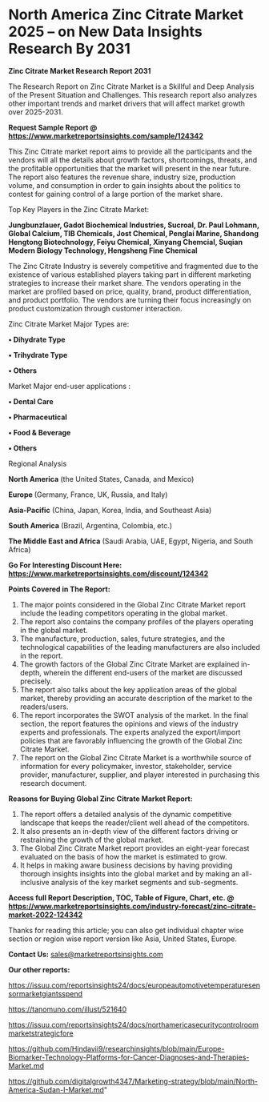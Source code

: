 # North America Zinc Citrate Market 2025 – on New Data Insights Research By 2031

<strong>Zinc Citrate Market Research Report 2031</strong>

The Research Report on Zinc Citrate Market is a Skillful and Deep Analysis of the Present Situation and Challenges. This research report also analyzes other important trends and market drivers that will affect market growth over 2025-2031.

<strong>Request Sample Report @ <a href=https://www.marketreportsinsights.com/sample/124342>https://www.marketreportsinsights.com/sample/124342</a></strong>

This Zinc Citrate market report aims to provide all the participants and the vendors will all the details about growth factors, shortcomings, threats, and the profitable opportunities that the market will present in the near future. The report also features the revenue share, industry size, production volume, and consumption in order to gain insights about the politics to contest for gaining control of a large portion of the market share.

Top Key Players in the Zinc Citrate Market:

<strong>Jungbunzlauer, Gadot Biochemical Industries, Sucroal, Dr. Paul Lohmann, Global Calcium, TIB Chemicals, Jost Chemical, Penglai Marine, Shandong Hengtong Biotechnology, Feiyu Chemical, Xinyang Chemcial, Suqian Modern Biology Technology, Hengsheng Fine Chemical</strong>

The Zinc Citrate Industry is severely competitive and fragmented due to the existence of various established players taking part in different marketing strategies to increase their market share. The vendors operating in the market are profiled based on price, quality, brand, product differentiation, and product portfolio. The vendors are turning their focus increasingly on product customization through customer interaction.

Zinc Citrate Market Major Types are:

<strong>• Dihydrate Type

• Trihydrate Type

• Others</strong>

Market Major end-user applications :

<strong>• Dental Care

• Pharmaceutical

• Food & Beverage

• Others</strong>

Regional Analysis

</u><strong><b>North America</b></strong> (the United States, Canada, and Mexico)

<strong><b>Europe </b></strong>(Germany, France, UK, Russia, and Italy)

<strong><b>Asia-Pacific</b></strong> (China, Japan, Korea, India, and Southeast Asia)

<strong><b>South America</b></strong> (Brazil, Argentina, Colombia, etc.)

<strong><b>The Middle East and Africa</b></strong> (Saudi Arabia, UAE, Egypt, Nigeria, and South Africa)

<strong>Go For Interesting Discount Here: <a href=https://www.marketreportsinsights.com/discount/124342>https://www.marketreportsinsights.com/discount/124342</a></strong>

<strong>Points Covered in The Report:</strong>
<ol>
  <li>The major points considered in the Global Zinc Citrate Market report include the leading competitors operating in the global market.</li>
  <li>The report also contains the company profiles of the players operating in the global market.</li>
  <li>The manufacture, production, sales, future strategies, and the technological capabilities of the leading manufacturers are also included in the report.</li>
  <li>The growth factors of the Global Zinc Citrate Market are explained in-depth, wherein the different end-users of the market are discussed precisely.</li>
  <li>The report also talks about the key application areas of the global market, thereby providing an accurate description of the market to the readers/users.</li>
  <li>The report incorporates the SWOT analysis of the market. In the final section, the report features the opinions and views of the industry experts and professionals. The experts analyzed the export/import policies that are favorably influencing the growth of the Global Zinc Citrate Market.</li>
  <li>The report on the Global Zinc Citrate Market is a worthwhile source of information for every policymaker, investor, stakeholder, service provider, manufacturer, supplier, and player interested in purchasing this research document.</li>
</ol>
<strong>Reasons for Buying Global Zinc Citrate Market Report:</strong>

<ol>
  <li>The report offers a detailed analysis of the dynamic competitive landscape that keeps the reader/client well ahead of the competitors.</li>
  <li>It also presents an in-depth view of the different factors driving or restraining the growth of the global market.</li>
  <li>The Global Zinc Citrate Market report provides an eight-year forecast evaluated on the basis of how the market is estimated to grow.</li>
  <li>It helps in making aware business decisions by having providing thorough insights insights into the global market and by making an all-inclusive analysis of the key market segments and sub-segments.</li>
</ol>
<strong>Access full Report Description, TOC, Table of Figure, Chart, etc. @ <a href=https://www.marketreportsinsights.com/industry-forecast/zinc-citrate-market-2022-124342>https://www.marketreportsinsights.com/industry-forecast/zinc-citrate-market-2022-124342</a></strong>


Thanks for reading this article; you can also get individual chapter wise section or region wise report version like Asia, United States, Europe.

<strong>Contact Us:</strong>
sales@marketreportsinsights.com

<strong>Our other reports:</strong>

<a href=https://issuu.com/reportsinsights24/docs/europeautomotivetemperaturesensormarketgiantsspend>https://issuu.com/reportsinsights24/docs/europeautomotivetemperaturesensormarketgiantsspend</a>

<a href=https://tanomuno.com/illust/521640>https://tanomuno.com/illust/521640</a>

<a href=https://issuu.com/reportsinsights24/docs/northamericasecuritycontrolroommarketstrategicfore>https://issuu.com/reportsinsights24/docs/northamericasecuritycontrolroommarketstrategicfore</a>

<a href=https://github.com/Hindavii9/researchinsights/blob/main/Europe-Biomarker-Technology-Platforms-for-Cancer-Diagnoses-and-Therapies-Market.md>https://github.com/Hindavii9/researchinsights/blob/main/Europe-Biomarker-Technology-Platforms-for-Cancer-Diagnoses-and-Therapies-Market.md</a>

<a href=https://github.com/digitalgrowth4347/Marketing-strategy/blob/main/North-America-Sudan-I-Market.md>https://github.com/digitalgrowth4347/Marketing-strategy/blob/main/North-America-Sudan-I-Market.md</a>"
